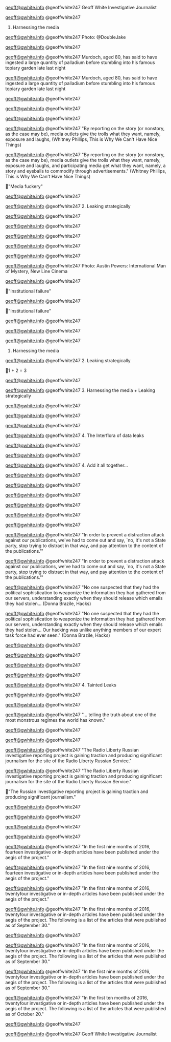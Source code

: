 geoff@gwhite.info @geoffwhite247
Geoff White Investigative Journalist

geoff@gwhite.info @geoffwhite247
1. Harnessing the media

geoff@gwhite.info @geoffwhite247
Photo: @DoubleJake

geoff@gwhite.info @geoffwhite247

geoff@gwhite.info @geoffwhite247
Murdoch, aged 80, has said to have ingested a large quantity of palladium before stumbling into his famous topiary garden late last night

geoff@gwhite.info @geoffwhite247
Murdoch, aged 80, has said to have ingested a large quantity of palladium before stumbling into his famous topiary garden late last night

geoff@gwhite.info @geoffwhite247

geoff@gwhite.info @geoffwhite247

geoff@gwhite.info @geoffwhite247

geoff@gwhite.info @geoffwhite247
"By reporting on the story (or nonstory, as the case may be), media outlets give the trolls what they want, namely, exposure and laughs,
(Whitney Phillips, This is Why We Can't Have Nice Things)

geoff@gwhite.info @geoffwhite247
"By reporting on the story (or nonstory, as the case may be), media outlets give the trolls what they want, namely, exposure and laughs, and participating media get what they want, namely, a story and eyeballs to commodify through advertisements."
(Whitney Phillips, This is Why We Can't Have Nice Things)

"Media fuckery"

geoff@gwhite.info @geoffwhite247

geoff@gwhite.info @geoffwhite247
2. Leaking strategically

geoff@gwhite.info @geoffwhite247

geoff@gwhite.info @geoffwhite247

geoff@gwhite.info @geoffwhite247

geoff@gwhite.info @geoffwhite247

geoff@gwhite.info @geoffwhite247

geoff@gwhite.info @geoffwhite247
Photo: Austin Powers: International Man of Mystery, New Line Cinema

geoff@gwhite.info @geoffwhite247

"Institutional failure"

geoff@gwhite.info @geoffwhite247

"Institutional failure"

geoff@gwhite.info @geoffwhite247

geoff@gwhite.info @geoffwhite247

geoff@gwhite.info @geoffwhite247
1. Harnessing the media

geoff@gwhite.info @geoffwhite247
2. Leaking strategically

1 + 2 = 3

geoff@gwhite.info @geoffwhite247

geoff@gwhite.info @geoffwhite247
3. Harnessing the media +
Leaking strategically

geoff@gwhite.info @geoffwhite247

geoff@gwhite.info @geoffwhite247

geoff@gwhite.info @geoffwhite247

geoff@gwhite.info @geoffwhite247
4. The Interflora of data leaks

geoff@gwhite.info @geoffwhite247

geoff@gwhite.info @geoffwhite247

geoff@gwhite.info @geoffwhite247
4. Add it all together...

geoff@gwhite.info @geoffwhite247

geoff@gwhite.info @geoffwhite247

geoff@gwhite.info @geoffwhite247

geoff@gwhite.info @geoffwhite247

geoff@gwhite.info @geoffwhite247

geoff@gwhite.info @geoffwhite247

geoff@gwhite.info @geoffwhite247
"In order to prevent a distraction attack against our publications, we've had to come out and say, `no, it's not a State party, stop trying to distract in that way, and pay attention to the content of the publications.'"

geoff@gwhite.info @geoffwhite247
"In order to prevent a distraction attack against our publications, we've had to come out and say, `no, it's not a State party, stop trying to distract in that way, and pay attention to the content of the publications.'"

geoff@gwhite.info @geoffwhite247
"No one suspected that they had the political sophistication to weaponize the information they had gathered from our servers, understanding exactly when they should release which emails they had stolen...
(Donna Brazile, Hacks)

geoff@gwhite.info @geoffwhite247
"No one suspected that they had the political sophistication to weaponize the information they had gathered from our servers, understanding exactly when they should release which emails they had stolen... Our hacking was unlike anything members of our expert task force had ever seen."
(Donna Brazile, Hacks)

geoff@gwhite.info @geoffwhite247

geoff@gwhite.info @geoffwhite247

geoff@gwhite.info @geoffwhite247

geoff@gwhite.info @geoffwhite247

geoff@gwhite.info @geoffwhite247
4. Tainted Leaks

geoff@gwhite.info @geoffwhite247

geoff@gwhite.info @geoffwhite247

geoff@gwhite.info @geoffwhite247
"... telling the truth about one of the most monstrous regimes the world has known."

geoff@gwhite.info @geoffwhite247

geoff@gwhite.info @geoffwhite247

geoff@gwhite.info @geoffwhite247
"The Radio Liberty Russian investigative reporting project is gaining traction and producing significant journalism for the site of the Radio Liberty Russian Service."

geoff@gwhite.info @geoffwhite247
"The Radio Liberty Russian investigative reporting project is gaining traction and producing significant journalism for the site of the Radio Liberty Russian Service."

"The Russian investigative reporting project is gaining traction and producing significant journalism."

geoff@gwhite.info @geoffwhite247

geoff@gwhite.info @geoffwhite247

geoff@gwhite.info @geoffwhite247

geoff@gwhite.info @geoffwhite247

geoff@gwhite.info @geoffwhite247
"In the first nine months of 2016, fourteen investigative or in-depth articles have been published under the aegis of the project."

geoff@gwhite.info @geoffwhite247
"In the first nine months of 2016, fourteen investigative or in-depth articles have been published under the aegis of the project."

geoff@gwhite.info @geoffwhite247
"In the first nine months of 2016, twentyfour investigative or in-depth articles have been published under the aegis of the project."

geoff@gwhite.info @geoffwhite247
"In the first nine months of 2016, twentyfour investigative or in-depth articles have been published under the aegis of the project. The following is a list of the articles that were published as of September 30."

geoff@gwhite.info @geoffwhite247

geoff@gwhite.info @geoffwhite247
"In the first nine months of 2016, twentyfour investigative or in-depth articles have been published under the aegis of the project. The following is a list of the articles that were published as of September 30."

geoff@gwhite.info @geoffwhite247
"In the first nine months of 2016, twentyfour investigative or in-depth articles have been published under the aegis of the project. The following is a list of the articles that were published as of September 30."

geoff@gwhite.info @geoffwhite247
"In the first ten months of 2016, twentyfour investigative or in-depth articles have been published under the aegis of the project. The following is a list of the articles that were published as of October 20."

geoff@gwhite.info @geoffwhite247

geoff@gwhite.info @geoffwhite247
Geoff White Investigative Journalist

